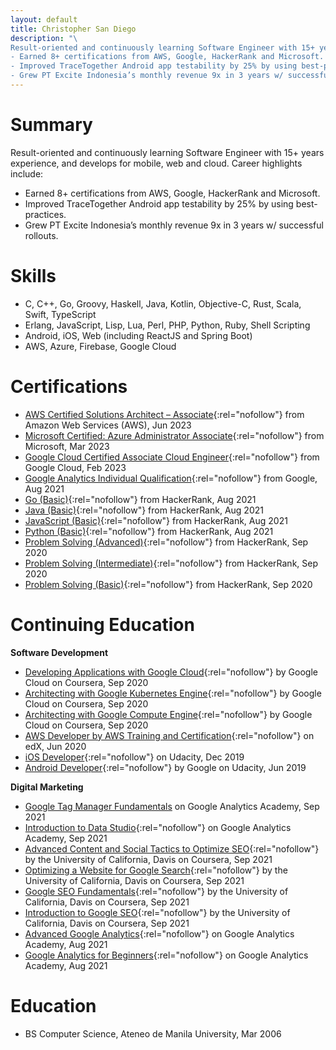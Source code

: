```yaml
---
layout: default
title: Christopher San Diego
description: "\
Result-oriented and continuously learning Software Engineer with 15+ years experience, and develops for mobile, web and cloud. Career highlights include:
- Earned 8+ certifications from AWS, Google, HackerRank and Microsoft.
- Improved TraceTogether Android app testability by 25% by using best-practices.
- Grew PT Excite Indonesia’s monthly revenue 9x in 3 years w/ successful rollouts."
---
```


# Summary

Result-oriented and continuously learning Software Engineer with 15+ years experience, and develops for mobile, web and cloud. Career highlights include:
- Earned 8+ certifications from AWS, Google, HackerRank and Microsoft.
- Improved TraceTogether Android app testability by 25% by using best-practices.
- Grew PT Excite Indonesia’s monthly revenue 9x in 3 years w/ successful rollouts.

# Skills

- C, C++, Go, Groovy, Haskell, Java, Kotlin, Objective-C, Rust, Scala, Swift, TypeScript
- Erlang, JavaScript, Lisp, Lua, Perl, PHP, Python, Ruby, Shell Scripting
- Android, iOS, Web (including ReactJS and Spring Boot)
- AWS, Azure, Firebase, Google Cloud

# Certifications

- [AWS Certified Solutions Architect – Associate](https://www.credly.com/badges/abd79e67-1ba4-4d2f-86c5-dba1afc295cb/public_url){:rel="nofollow"} from Amazon Web Services (AWS), Jun 2023
- [Microsoft Certified: Azure Administrator Associate](https://www.credly.com/badges/f44e7e29-d9fa-434e-b6c8-ce1fc3b2794e/public_url){:rel="nofollow"} from Microsoft, Mar 2023
- [Google Cloud Certified Associate Cloud Engineer](https://www.credential.net/d98e3d1b-e814-4648-adcb-c4e0393d2632){:rel="nofollow"} from Google Cloud, Feb 2023
- [Google Analytics Individual Qualification](https://skillshop.exceedlms.com/student/award/Vwk2EJVSpkffafdffRdGBgVw){:rel="nofollow"} from Google, Aug 2021
- [Go (Basic)](https://www.hackerrank.com/certificates/6371e5486d1d){:rel="nofollow"} from HackerRank, Aug 2021
- [Java (Basic)](https://www.hackerrank.com/certificates/161f86ffefff){:rel="nofollow"} from HackerRank, Aug 2021
- [JavaScript (Basic)](https://www.hackerrank.com/certificates/a752c48894bf){:rel="nofollow"} from HackerRank, Aug 2021
- [Python (Basic)](https://www.hackerrank.com/certificates/a846d2656288){:rel="nofollow"} from HackerRank, Aug 2021
- [Problem Solving (Advanced)](https://www.hackerrank.com/certificates/ad47d2d6e7d5){:rel="nofollow"} from HackerRank, Sep 2020
- [Problem Solving (Intermediate)](https://www.hackerrank.com/certificates/a8cbfb4a747b){:rel="nofollow"} from HackerRank, Sep 2020
- [Problem Solving (Basic)](https://www.hackerrank.com/certificates/2d7646232d23){:rel="nofollow"} from HackerRank, Sep 2020

# Continuing Education

**Software Development**

- [Developing Applications with Google Cloud](https://www.coursera.org/account/accomplishments/specialization/certificate/J667WVKMXDJ7){:rel="nofollow"} by Google Cloud on Coursera, Sep 2020
- [Architecting with Google Kubernetes Engine](https://www.coursera.org/account/accomplishments/specialization/certificate/B2YM9B2SLW3E){:rel="nofollow"} by Google Cloud on Coursera, Sep 2020
- [Architecting with Google Compute Engine](https://www.coursera.org/account/accomplishments/specialization/certificate/655FMUDLMRWG){:rel="nofollow"} by Google Cloud on Coursera, Sep 2020
- [AWS Developer by AWS Training and Certification](https://www.edx.org/xseries/aws-developer-series){:rel="nofollow"} on edX, Jun 2020
- [iOS Developer](https://www.udacity.com/course/ios-developer-nanodegree--nd003){:rel="nofollow"} on Udacity, Dec 2019
- [Android Developer](https://www.udacity.com/course/android-kotlin-developer-nanodegree--nd940){:rel="nofollow"} by Google on Udacity, Jun 2019

**Digital Marketing**

- [Google Tag Manager Fundamentals](https://analytics.google.com/analytics/academy/certificate/npGN4VGaRIuOwFS7r5AF8w) on Google Analytics Academy, Sep 2021
- [Introduction to Data Studio](https://analytics.google.com/analytics/academy/certificate/Os-o08u2QGy4g1f3PxOU6w){:rel="nofollow"} on Google Analytics Academy, Sep 2021
- [Advanced Content and Social Tactics to Optimize SEO](https://www.coursera.org/account/accomplishments/certificate/8YY75WWWXBT7){:rel="nofollow"} by the University of California, Davis on Coursera, Sep 2021
- [Optimizing a Website for Google Search](https://www.coursera.org/account/accomplishments/certificate/XX2QW6LSMBB5){:rel="nofollow"} by the University of California, Davis on Coursera, Sep 2021
- [Google SEO Fundamentals](https://www.coursera.org/account/accomplishments/certificate/DMDKQJQ8AQJT){:rel="nofollow"} by the University of California, Davis on Coursera, Sep 2021
- [Introduction to Google SEO](https://www.coursera.org/account/accomplishments/certificate/VQ5UXWPT2CD2){:rel="nofollow"} by the University of California, Davis on Coursera, Sep 2021
- [Advanced Google Analytics](https://analytics.google.com/analytics/academy/certificate/LpOc9WJ9S8CuO1J-9yvLmA){:rel="nofollow"} on Google Analytics Academy, Aug 2021
- [Google Analytics for Beginners](https://analytics.google.com/analytics/academy/certificate/iVbJEAv7Rmy28_jM6cVv1g){:rel="nofollow"} on Google Analytics Academy, Aug 2021

# Education

- BS Computer Science, Ateneo de Manila University, Mar 2006
